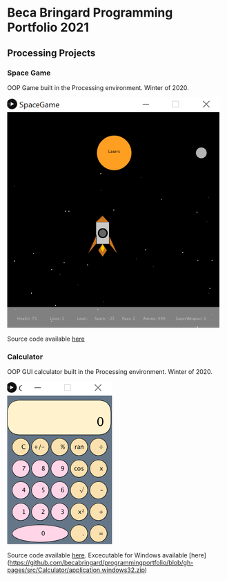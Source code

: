 # Beca Bringard Programming Portfolio 2021

## Processing Projects

### Space Game
OOP Game built in the Processing environment. Winter of 2020.

![Image of SpaceGame](https://github.com/becabringard/programmingportfolio/blob/gh-pages/images/spacegame.png.png?raw=true)

Source code available [here](https://github.com/becabringard/programmingportfolio/tree/gh-pages/src/SpaceGame)

### Calculator
OOP GUI calculator built in the Processing environment. Winter of 2020.

![Image of Calculator](https://github.com/becabringard/programmingportfolio/blob/gh-pages/images/calculator.png?raw=true)

Source code available [here](https://github.com/becabringard/programmingportfolio/tree/gh-pages/src/Calculator). Excecutable for Windows available [here] (https://github.com/becabringard/programmingportfolio/blob/gh-pages/src/Calculator/application.windows32.zip)
